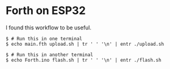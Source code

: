 # Forth on ESP32

I found this workflow to be useful.

```shell
$ # Run this in one terminal
$ echo main.fth upload.sh | tr ' ' '\n' | entr ./upload.sh
```

```shell
$ # Run this in another terminal
$ echo Forth.ino flash.sh | tr ' ' '\n' | entr ./flash.sh
```

